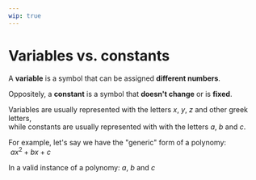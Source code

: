 ```yaml
---
wip: true
---
```


# Variables vs. constants

A **variable** is a symbol that can be assigned **different numbers**.

Oppositely, a **constant** is a symbol that **doesn't change** or is **fixed**.

Variables are usually represented with the letters $x$, $y$, $z$ and other greek letters,  
while constants are usually represented with with the letters $a$, $b$ and $c$.

For example, let's say we have the "generic" form of a polynomy:  
$\ ax^2+bx+c$

In a valid instance of a polynomy:
$a$, $b$ and $c$ 
